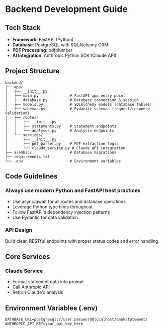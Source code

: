 # Backend Development Guide

## Tech Stack
- **Framework**: FastAPI (Python)
- **Database**: PostgreSQL with SQLAlchemy ORM
- **PDF Processing**: pdfplumber
- **AI Integration**: Anthropic Python SDK (Claude API)

## Project Structure
```
backend/
├── app/
│   ├── __init__.py
│   ├── main.py              # FastAPI app entry point
│   ├── database.py          # Database connection & session
│   ├── models.py            # SQLAlchemy models (database tables)
│   ├── schemas.py           # Pydantic schemas (request/response validation)
│   ├── routes/
│   │   ├── __init__.py
│   │   ├── statements.py    # Statement endpoints
│   │   └── analyses.py      # Analysis endpoints
│   └── services/
│       ├── __init__.py
│       ├── pdf_parser.py    # PDF extraction logic
│       └── claude_service.py # Claude API integration
├── alembic/                 # Database migrations
├── requirements.txt
└── .env                     # Environment variables
```

## Code Guidelines

### Always use modern Python and FastAPI best practices
- Use async/await for all routes and database operations
- Leverage Python type hints throughout
- Follow FastAPI's dependency injection patterns
- Use Pydantic for data validation

### API Design
Build clear, RESTful endpoints with proper status codes and error handling.

## Core Services

### Claude Service
- Format statement data into prompt
- Call Anthropic API
- Return Claude's analysis

## Environment Variables (.env)

```
DATABASE_URL=postgresql://user:password@localhost/bankstatements
ANTHROPIC_API_KEY=your_api_key_here
```
